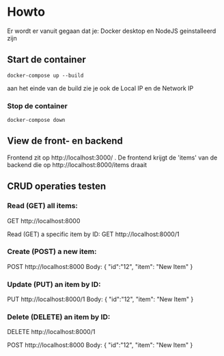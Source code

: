 # Howto

Er wordt er vanuit gegaan dat je:
Docker desktop en NodeJS geinstalleerd zijn

## Start de container
```docker-compose up --build```

aan het einde van de build zie je ook de Local IP en de Network IP

### Stop de container
```docker-compose down```

## View de front- en backend 
Frontend zit op http://localhost:3000/ . De frontend krijgt de 'items' van de backend die op http://localhost:8000/items draait


## CRUD operaties testen

### Read (GET) all items:
GET http://localhost:8000

Read (GET) a specific item by ID:
GET http://localhost:8000/1

### Create (POST) a new item:
POST http://localhost:8000
Body: { "id":"12", "item": "New Item" }

### Update (PUT) an item by ID:
PUT http://localhost:8000/1
Body: { "id":"12", "item": "New Item" }

### Delete (DELETE) an item by ID:
DELETE http://localhost:8000/1


POST http://localhost:8000
Body: { "id":"12", "item": "New Item" }
